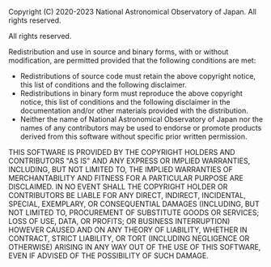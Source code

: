 Copyright (C) 2020-2023  National Astronomical Observatory of Japan.  All rights reserved.

All rights reserved.

Redistribution and use in source and binary forms, with or without
modification, are permitted provided that the following conditions are
met: 

- Redistributions of source code must retain the above copyright
  notice, this list of conditions and the following disclaimer. 
- Redistributions in binary form must reproduce the above copyright
  notice, this list of conditions and the following disclaimer in the
  documentation and/or other materials provided with the
  distribution. 
- Neither the name of National Astronomical Observatory of Japan nor the
  names of any contributors may be used to endorse or promote products
  derived from this software without specific prior written permission. 

THIS SOFTWARE IS PROVIDED BY THE COPYRIGHT HOLDERS AND CONTRIBUTORS "AS
IS" AND ANY EXPRESS OR IMPLIED WARRANTIES, INCLUDING, BUT NOT LIMITED
TO, THE IMPLIED WARRANTIES OF MERCHANTABILITY AND FITNESS FOR A
PARTICULAR PURPOSE ARE DISCLAIMED. IN NO EVENT SHALL THE COPYRIGHT
HOLDER OR CONTRIBUTORS BE LIABLE FOR ANY DIRECT, INDIRECT, INCIDENTAL,
SPECIAL, EXEMPLARY, OR CONSEQUENTIAL DAMAGES (INCLUDING, BUT NOT LIMITED
TO, PROCUREMENT OF SUBSTITUTE GOODS OR SERVICES; LOSS OF USE, DATA, OR
PROFITS; OR BUSINESS INTERRUPTION) HOWEVER CAUSED AND ON ANY THEORY OF
LIABILITY, WHETHER IN CONTRACT, STRICT LIABILITY, OR TORT (INCLUDING
NEGLIGENCE OR OTHERWISE) ARISING IN ANY WAY OUT OF THE USE OF THIS
SOFTWARE, EVEN IF ADVISED OF THE POSSIBILITY OF SUCH DAMAGE. 
